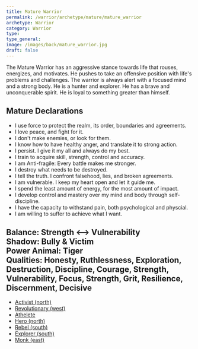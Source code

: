 ```yaml
---
title: Mature Warrior
permalink: /warrior/archetype/mature/mature_warrior
archetype: Warrior
category: Warrior
type: 
type_general: 
image: /images/back/mature_warrior.jpg
draft: false
---
```

 The Mature Warrior has an aggressive stance towards life that rouses, energizes, and motivates. He pushes to take an offensive position with life's problems and challenges. The warrior is always alert with a focused mind and a strong body. He is a hunter and explorer. He has a brave and unconquerable spirit. He is loyal to something greater than himself.   
  
  
## Mature Declarations  
- I use force to protect the realm, its order, boundaries and agreements.   
- I love peace, and fight for it.   
- I don't make enemies, or look for them.   
- I know how to have healthy anger, and translate it to strong action.   
- I persist. I give it my all and always do my best.   
- I train to acquire skill, strength, control and accuracy.   
- I am Anti-fragile: Every battle makes me stronger.   
- I destroy what needs to be destroyed.   
- I tell the truth. I confront falsehood, lies, and broken agreements.   
-  I am vulnerable. I keep my heart open and let it guide me.  
- I spend the least amount of energy, for the most amount of impact.   
- I develop control and mastery over my mind and body through self-discipline.   
- I have the capacity to withstand pain, both psychological and physcial.   
- I am willing to suffer to achieve what I want.   
  
**Balance:** Strength <--> Vulnerability   
**Shadow:** Bully & Victim  
**Power Animal:** Tiger   
**Qualities:** Honesty, Ruthlessness, Exploration, Destruction, Discipline, Courage, Strength, Vulnerability, Focus, Strength, Grit, Resilience, Discernment, Decisive
---
- [Activist (north)](/warrior/archetype/mature/mature_warrior/activist_(north))
- [Revolutionary (west)](/warrior/archetype/mature/mature_warrior/revolutionary_(west))
- [Athelete](/warrior/archetype/mature/mature_warrior/athelete)
- [Hero (north)](/warrior/archetype/mature/mature_warrior/hero_(north))
- [Rebel (south)](/warrior/archetype/mature/mature_warrior/rebel_(south))
- [Explorer (south)](/warrior/archetype/mature/mature_warrior/explorer_(south))
- [Monk (east)](/warrior/archetype/mature/mature_warrior/monk_(east))
